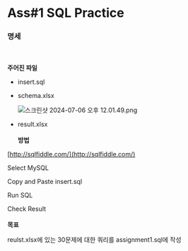 # Ass#1 SQL Practice


### 명세
<br/><br/>
**주어진 파일**

- insert.sql
- schema.xlsx
    
    ![스크린샷 2024-07-06 오후 12.01.49.png](https://github.com/0214wnstjd/ITE2038/assets/109850168/da8cb325-ae41-403e-954d-d97d95c403b6)
    
- result.xlsx
<br/><br/>
**방법**

[http://sqlfiddle.com/](http://sqlfiddle.com/)

Select MySQL

Copy and Paste insert.sql 

Run SQL

Check Result
<br/><br/>
**목표**

reulst.xlsx에 있는 30문제에 대한 쿼리를 assignment1.sql에 작성
